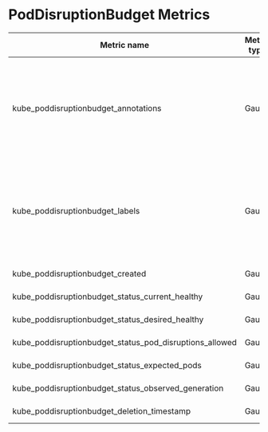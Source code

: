 # PodDisruptionBudget Metrics

| Metric name                                             | Metric type | Description                                                                                                                             | Labels/tags                                                                                                                                                                                          | Status       |
| ------------------------------------------------------- | ----------- | --------------------------------------------------------------------------------------------------------------------------------------- | ---------------------------------------------------------------------------------------------------------------------------------------------------------------------------------------------------- | ------------ |
| kube_poddisruptionbudget_annotations                    | Gauge       | Kubernetes annotations converted to Prometheus labels controlled via [--metric-annotations-allowlist](../../developer/cli-arguments.md) | `poddisruptionbudget`=&lt;poddisruptionbudget-name&gt; <br> `namespace`=&lt;poddisruptionbudget-namespace&gt; <br> `annotation_PODDISRUPTIONBUDGET_ANNOTATION`=&lt;PODDISRUPTIONBUDGET_ANNOATION&gt; | EXPERIMENTAL |
| kube_poddisruptionbudget_labels                         | Gauge       | Kubernetes labels converted to Prometheus labels controlled via [--metric-labels-allowlist](../../developer/cli-arguments.md)           | `poddisruptionbudget`=&lt;poddisruptionbudget-name&gt; <br> `namespace`=&lt;poddisruptionbudget-namespace&gt; <br> `label_PODDISRUPTIONBUDGET_LABEL`=&lt;PODDISRUPTIONBUDGET_ANNOATION&gt;           | EXPERIMENTAL |
| kube_poddisruptionbudget_created                        | Gauge       |                                                                                                                                         | `poddisruptionbudget`=&lt;pdb-name&gt; <br> `namespace`=&lt;pdb-namespace&gt;                                                                                                                        | STABLE       |
| kube_poddisruptionbudget_status_current_healthy         | Gauge       |                                                                                                                                         | `poddisruptionbudget`=&lt;pdb-name&gt; <br> `namespace`=&lt;pdb-namespace&gt;                                                                                                                        | STABLE       |
| kube_poddisruptionbudget_status_desired_healthy         | Gauge       |                                                                                                                                         | `poddisruptionbudget`=&lt;pdb-name&gt; <br> `namespace`=&lt;pdb-namespace&gt;                                                                                                                        | STABLE       |
| kube_poddisruptionbudget_status_pod_disruptions_allowed | Gauge       |                                                                                                                                         | `poddisruptionbudget`=&lt;pdb-name&gt; <br> `namespace`=&lt;pdb-namespace&gt;                                                                                                                        | STABLE       |
| kube_poddisruptionbudget_status_expected_pods           | Gauge       |                                                                                                                                         | `poddisruptionbudget`=&lt;pdb-name&gt; <br> `namespace`=&lt;pdb-namespace&gt;                                                                                                                        | STABLE       |
| kube_poddisruptionbudget_status_observed_generation     | Gauge       |                                                                                                                                         | `poddisruptionbudget`=&lt;pdb-name&gt; <br> `namespace`=&lt;pdb-namespace&gt;                                                                                                                        | STABLE       |
| kube_poddisruptionbudget_deletion_timestamp             | Gauge       |                                                                                                                                         | `poddisruptionbudget`=&lt;pdb-name&gt; <br> `namespace`=&lt;pdb-namespace&gt;                                                                                                                        | EXPERIMENTAL |
